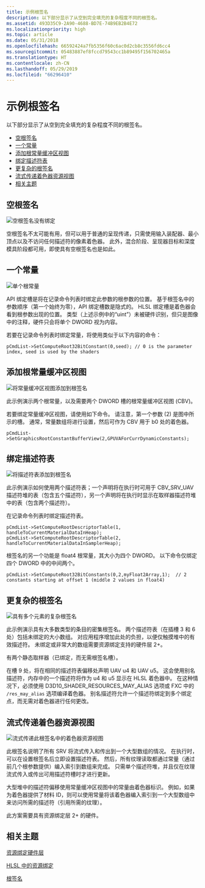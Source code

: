 ```yaml
---
title: 示例根签名
description: 以下部分显示了从空到完全填充的复杂程度不同的根签名。
ms.assetid: 493D35C9-2A90-4688-BD7E-74B9EB2B4E72
ms.localizationpriority: high
ms.topic: article
ms.date: 05/31/2018
ms.openlocfilehash: 66592424a7fb5356f60c6ac0d2cb8c3556fd6cc4
ms.sourcegitcommit: 05483887ef8fccd79543cc1b89495f156702465a
ms.translationtype: HT
ms.contentlocale: zh-CN
ms.lasthandoff: 05/29/2019
ms.locfileid: "66296410"
---
```

# <a name="example-root-signatures"></a>示例根签名

以下部分显示了从空到完全填充的复杂程度不同的根签名。

-   [空根签名](#an-empty-root-signature)
-   [一个常量](#one-constant)
-   [添加根常量缓冲区视图](#adding-a-root-constant-buffer-view)
-   [绑定描述符表](#binding-descriptor-tables)
-   [更复杂的根签名](#a-more-complex-root-signature)
-   [流式传递着色器资源视图](#streaming-shader-resource-views)
-   [相关主题](#related-topics)

## <a name="an-empty-root-signature"></a>空根签名

![空根签名没有绑定](images/root-tables-0.png)

空根签名不太可能有用，但可以用于普通的呈现传递，只需使用输入装配器、最小顶点以及不访问任何描述符的像素着色器。 此外，混合阶段、呈现器目标和深度模具阶段都可用，即使具有空根签名也是如此。

## <a name="one-constant"></a>一个常量

![单个根常量](images/root-tables-constant.png)

API 绑定槽是将在记录命令列表时绑定此参数的根参数的位置。 基于根签名中的参数顺序（第一个始终为零），API 绑定槽数是隐式的。 HLSL 绑定槽是着色器会看到根参数出现的位置。 类型（上述示例中的“uint”）未被硬件识别，但只是图像中的注释，硬件只会将单个 DWORD 视为内容。

若要在记录命令列表时绑定常量，将使用类似于以下内容的命令：

``` syntax
pCmdList->SetComputeRoot32BitConstant(0,seed); // 0 is the parameter index, seed is used by the shaders
```

## <a name="adding-a-root-constant-buffer-view"></a>添加根常量缓冲区视图

![将常量缓冲区视图添加到根签名](images/root-tables-cbv.png)

此示例演示两个根常量，以及需要两个 DWORD 槽的根常量缓冲区视图 (CBV)。

若要绑定常量缓冲区视图，请使用如下命令。 请注意，第一个参数 (2) 是图中所示的槽。 通常，常量数组将进行设置，然后可作为 CBV 用于 b0 处的着色器。

``` syntax
pCmdList->SetGraphicsRootConstantBufferView(2,GPUVAForCurrDynamicConstants);
```

## <a name="binding-descriptor-tables"></a>绑定描述符表

![将描述符表添加到根签名](images/root-tables-2.png)

此示例演示如何使用两个描述符表；一个声明将在执行时可用于 CBV\_SRV\_UAV 描述符堆的表（包含五个描述符），另一个声明将在执行时显示在取样器描述符堆中的表（包含两个描述符）。

在记录命令列表时绑定描述符表。

``` syntax
pCmdList->SetComputeRootDescriptorTable(1, handleToCurrentMaterialDataInHeap);
pCmdList->SetComputeRootDescriptorTable(2, handleToCurrentMaterialDataInSamplerHeap);
```

根签名的另一个功能是 float4 根常量，其大小为四个 DWORD。 以下命令仅绑定四个 DWORD 中的中间两个。

``` syntax
pCmdList->SetComputeRoot32BitConstants(0,2,myFloat2Array,1);  // 2 constants starting at offset 1 (middle 2 values in float4)
```

## <a name="a-more-complex-root-signature"></a>更复杂的根签名

![具有多个元素的复杂根签名](images/root-tables-3.png)

此示例演示具有大多数类型的条目的密集根签名。 两个描述符表（在插槽 3 和 6 处）包括未绑定的大小数组。 对应用程序增加此处的负担，以便仅触摸堆中的有效描述符。 未绑定或非常大的数组需要资源绑定支持的硬件层 2+。

有两个静态取样器（已绑定，而无需根签名槽）。

在槽 9 处，将在相同的描述符表偏移处声明 UAV u4 和 UAV u5。 这会使用别名描述符，内存中的一个描述符将作为 u4 和 u5 显示在 HLSL 着色器中。 在这种情况下，必须使用 D3D10\_SHADER\_RESOURCES\_MAY\_ALIAS 选项或 FXC 中的 `/res_may_alias` 选项编译着色器。 别名描述符允许一个描述符绑定到多个绑定点，而无需对着色器进行任何更改。

## <a name="streaming-shader-resource-views"></a>流式传递着色器资源视图

![流式传递此根签名中的着色器资源视图](images/root-tables-4.png)

此根签名说明了所有 SRV 将流式传入和传出到一个大型数组的情况。 在执行时，可以在设置根签名后立即设置描述符表。 然后，所有纹理读取都通过常量（通过前几个根参数提供）编入索引到数组来完成。 只需单个描述符堆，并且仅在纹理流式传入或传出可用描述符槽时才进行更新。

大型堆中的描述符偏移使用常量缓冲区视图中的常量由着色器标识。 例如，如果为着色器提供了材料 ID，则可以使用常量将该着色器编入索引到一个大型数组中来访问所需的描述符（引用所需的纹理）。

此方案需要具有资源绑定层 2+ 的硬件。

## <a name="related-topics"></a>相关主题

<dl> <dt>

[资源绑定硬件层](hardware-support.md)
</dt> <dt>

[HLSL 中的资源绑定](resource-binding-in-hlsl.md)
</dt> <dt>

[根签名](root-signatures.md)
</dt> </dl>

 

 




